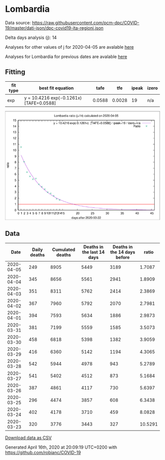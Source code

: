 # Lombardia

Data source: https://raw.githubusercontent.com/pcm-dpc/COVID-19/master/dati-json/dpc-covid19-ita-regioni.json

Delta days analysis (j): 14

Analyses for other values of j for 2020-04-05 are avalable [here](../2020-04-05/README.md)

Analyses for Lombardia for previous dates are avalable [here](../README.md)

## Fitting 
|fit type|best fit equation|tafe|tfe|ipeak|izero|
|-------|-----|--------|------|---|---|
|exp|y = 10.4216 exp(-0.1261x)  [TAFE=0.0588]|0.0588|0.0028|19|n/a|

![Plot](COVID-19_lombardia_j14_2020-04-05.png)

## Data
|Date|Daily deaths|Cumulated deaths|Deaths in the last 14 days|Deaths in the 14 days before|ratio|
|----|----------|-----------|-------|--------------------|-----|
|2020-04-05|249|8905|5449|3189|1.7087|
|2020-04-04|345|8656|5561|2941|1.8909|
|2020-04-03|351|8311|5762|2414|2.3869|
|2020-04-02|367|7960|5792|2070|2.7981|
|2020-04-01|394|7593|5634|1886|2.9873|
|2020-03-31|381|7199|5559|1585|3.5073|
|2020-03-30|458|6818|5398|1382|3.9059|
|2020-03-29|416|6360|5142|1194|4.3065|
|2020-03-28|542|5944|4978|943|5.2789|
|2020-03-27|541|5402|4512|873|5.1684|
|2020-03-26|387|4861|4117|730|5.6397|
|2020-03-25|296|4474|3857|608|6.3438|
|2020-03-24|402|4178|3710|459|8.0828|
|2020-03-23|320|3776|3443|327|10.5291|

[Download data as CSV](COVID-19_lombardia_j14_2020-04-05.csv)

Generated April 16th, 2020 at 20:09:19 UTC+0200 with https://github.com/robianc/COVID-19
